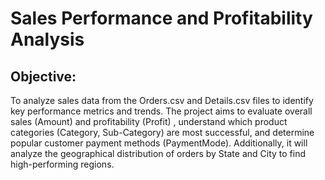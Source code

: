 # Sales Performance and Profitability Analysis

## Objective: 
To analyze sales data from the Orders.csv and Details.csv  files to identify key performance metrics and trends. The project aims to evaluate overall sales (Amount) and profitability (Profit) , understand which product categories (Category, Sub-Category) are most successful, and determine popular customer payment methods (PaymentMode). Additionally, it will analyze the geographical distribution of orders by State and City  to find high-performing regions.
